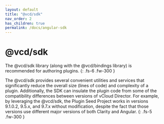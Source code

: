 ```yaml
---
layout: default
title: "@vcd/sdk"
nav_order: 2
has_children: true
permalink: /docs/angular-sdk
---
```


# @vcd/sdk
The @vcd/sdk library (along with the @vcd/bindings library) is recommended for authoring plugins.
{: .fs-6 .fw-300 }

The @vcd/sdk provides several convenient utilities and services that significantly reduce the overall size (lines of code) and complexity of a plugin. Additionally, the SDK can insulate the plugin code from some of the compatibility differences between versions of vCloud Director. For example, by leveraging the @vcd/sdk, the Plugin Seed Project works in versions 9.1.0.2, 9.5.x, and 9.7.x without modification, despite the fact that those versions use different major versions of both Clarity and Angular.
{: .fs-5 .fw-300 }
